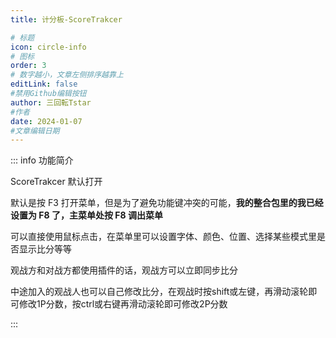 ```yaml
---
title: 计分板-ScoreTrakcer

# 标题
icon: circle-info
# 图标
order: 3
# 数字越小，文章左侧排序越靠上
editLink: false
#禁用Github编辑按钮
author: 三回転Tstar
#作者
date: 2024-01-07
#文章编辑日期
---
```


::: info 功能简介

ScoreTrakcer 默认打开

默认是按 F3 打开菜单，但是为了避免功能键冲突的可能，**我的整合包里的我已经设置为 F8 了，主菜单处按 F8 调出菜单**

可以直接使用鼠标点击，在菜单里可以设置字体、颜色、位置、选择某些模式里是否显示比分等等 

观战方和对战方都使用插件的话，观战方可以立即同步比分

中途加入的观战人也可以自己修改比分，在观战时按shift或左键，再滑动滚轮即可修改1P分数，按ctrl或右键再滑动滚轮即可修改2P分数



:::




